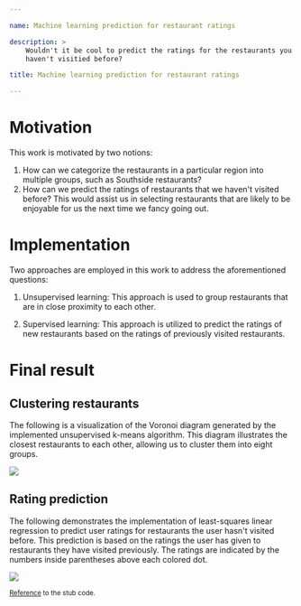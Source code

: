```yaml
---

name: Machine learning prediction for restaurant ratings

description: >
    Wouldn't it be cool to predict the ratings for the restaurants you
    haven't visitied before?

title: Machine learning prediction for restaurant ratings

---
```


# Motivation

This work is motivated by two notions:

1. How can we categorize the restaurants in a particular region into
   multiple groups, such as Southside restaurants?
2. How can we predict the ratings of restaurants that we haven't
   visited before? This would assist us in selecting restaurants that
   are likely to be enjoyable for us the next time we fancy going out.

# Implementation


Two approaches are employed in this work to address the aforementioned
questions:

1. Unsupervised learning: This approach is used to group restaurants
   that are in close proximity to each other.

2. Supervised learning: This approach is utilized to predict the
   ratings of new restaurants based on the ratings of previously
   visited restaurants.

# Final result


## Clustering restaurants

The following is a visualization of the Voronoi diagram generated by
the implemented unsupervised k-means algorithm. This diagram
illustrates the closest restaurants to each other, allowing us to
cluster them into eight groups.

![](/assets/images/machine-learning-restaurant-prediction/unsupervised.gif)

## Rating prediction

The following demonstrates the implementation of least-squares linear
regression to predict user ratings for restaurants the user hasn't
visited before. This prediction is based on the ratings the user has
given to restaurants they have visited previously. The ratings are
indicated by the numbers inside parentheses above each colored dot.

![](/assets/images/machine-learning-restaurant-prediction/supervised.gif)


<sub><a href="https://c88c.org/sp22/proj/maps/" target="_blank">Reference</a> to the stub code.</sub>
